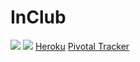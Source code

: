 # InClub
<a href="https://codeclimate.com/github/pedrogoncalvesk/InClub"><img src="https://codeclimate.com/github/pedrogoncalvesk/InClub/badges/gpa.svg" /></a>
<a href="https://travis-ci.org/pedrogoncalvesk/InClub"><img src="https://travis-ci.org/pedrogoncalvesk/InClub.svg?branch=master" /></a>
<a href="https://inclub.herokuapp.com/">Heroku</a>
<a href="https://www.pivotaltracker.com/n/projects/1874393">Pivotal Tracker</a>
